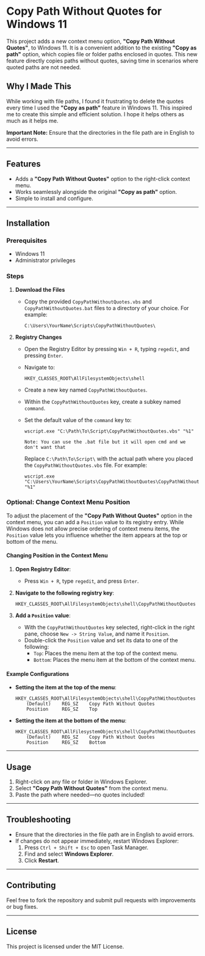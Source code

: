 # Copy Path Without Quotes for Windows 11

This project adds a new context menu option, **"Copy Path Without Quotes"**, to Windows 11. It is a convenient addition to the existing **"Copy as path"** option, which copies file or folder paths enclosed in quotes. This new feature directly copies paths without quotes, saving time in scenarios where quoted paths are not needed.

## Why I Made This

While working with file paths, I found it frustrating to delete the quotes every time I used the **"Copy as path"** feature in Windows 11. This inspired me to create this simple and efficient solution. I hope it helps others as much as it helps me.

**Important Note:** Ensure that the directories in the file path are in English to avoid errors.

---

## Features

- Adds a **"Copy Path Without Quotes"** option to the right-click context menu.
- Works seamlessly alongside the original **"Copy as path"** option.
- Simple to install and configure.

---

## Installation

### Prerequisites

- Windows 11
- Administrator privileges

### Steps

1. **Download the Files**
   - Copy the provided `CopyPathWithoutQuotes.vbs` and `CopyPathWithoutQuotes.bat` files to a directory of your choice. For example:
     ```
     C:\Users\YourName\Scripts\CopyPathWithoutQuotes\
     ```

2. **Registry Changes**
   - Open the Registry Editor by pressing `Win + R`, typing `regedit`, and pressing `Enter`.
   - Navigate to:
     ```
     HKEY_CLASSES_ROOT\AllFilesystemObjects\shell
     ```
   - Create a new key named `CopyPathWithoutQuotes`.
   - Within the `CopyPathWithoutQuotes` key, create a subkey named `command`.
   - Set the default value of the `command` key to:
     ```
     wscript.exe "C:\Path\To\Script\CopyPathWithoutQuotes.vbs" "%1"
     ```
     `Note: You can use the .bat file but it will open cmd and we don't want that`

     Replace `C:\Path\To\Script\` with the actual path where you placed the `CopyPathWithoutQuotes.vbs` file. For example:
     ```
     wscript.exe "C:\Users\YourName\Scripts\CopyPathWithoutQuotes\CopyPathWithoutQuotes.vbs" "%1"
     ```

### Optional: Change Context Menu Position

To adjust the placement of the **"Copy Path Without Quotes"** option in the context menu, you can add a `Position` value to its registry entry. While Windows does not allow precise ordering of context menu items, the `Position` value lets you influence whether the item appears at the top or bottom of the menu.

#### Changing Position in the Context Menu

1. **Open Registry Editor**:
   - Press `Win + R`, type `regedit`, and press `Enter`.

2. **Navigate to the following registry key**:
   ```
   HKEY_CLASSES_ROOT\AllFilesystemObjects\shell\CopyPathWithoutQuotes
   ```

3. **Add a `Position` value**:
   - With the `CopyPathWithoutQuotes` key selected, right-click in the right pane, choose `New -> String Value`, and name it `Position`.
   - Double-click the `Position` value and set its data to one of the following:
     - `Top`: Places the menu item at the top of the context menu.
     - `Bottom`: Places the menu item at the bottom of the context menu.

#### Example Configurations

- **Setting the item at the top of the menu**:
    ```plaintext
    HKEY_CLASSES_ROOT\AllFilesystemObjects\shell\CopyPathWithoutQuotes
        (Default)    REG_SZ    Copy Path Without Quotes
        Position     REG_SZ    Top
    ```

- **Setting the item at the bottom of the menu**:
    ```plaintext
    HKEY_CLASSES_ROOT\AllFilesystemObjects\shell\CopyPathWithoutQuotes
        (Default)    REG_SZ    Copy Path Without Quotes
        Position     REG_SZ    Bottom
    ```

---

## Usage

1. Right-click on any file or folder in Windows Explorer.
2. Select **"Copy Path Without Quotes"** from the context menu.
3. Paste the path where needed—no quotes included!

---

## Troubleshooting

- Ensure that the directories in the file path are in English to avoid errors.
- If changes do not appear immediately, restart Windows Explorer:
  1. Press `Ctrl + Shift + Esc` to open Task Manager.
  2. Find and select **Windows Explorer**.
  3. Click **Restart**.

---

## Contributing

Feel free to fork the repository and submit pull requests with improvements or bug fixes.

---

## License

This project is licensed under the MIT License.

